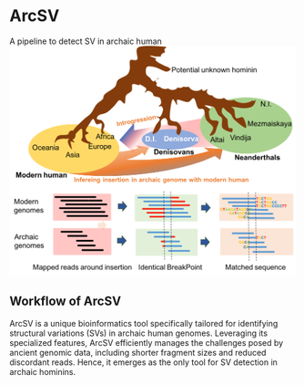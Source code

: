 # ArcSV
A pipeline to detect SV in archaic human
<br/>
![This is an image](https://github.com/xuxif/ArcSV/blob/main/archaic_fig1.png)
<br/>
##
## Workflow of ArcSV <br />
ArcSV is a unique bioinformatics tool specifically tailored for identifying structural variations (SVs) in archaic human genomes. Leveraging its specialized features, ArcSV efficiently manages the challenges posed by ancient genomic data, including shorter fragment sizes and reduced discordant reads. Hence, it emerges as the only tool for SV detection in archaic hominins.

